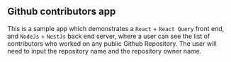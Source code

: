 ## Github contributors app
This is a sample app which demonstrates a `React` + `React Query` front end, and `NodeJs` + `NestJs` back end server, where a user can see the list of contributors who worked on any public Github Repository. The user will need to input the repository name and the repository owner name.